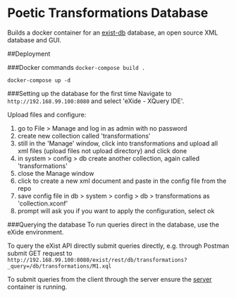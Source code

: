 # Poetic Transformations Database
Builds a docker container for an [exist-db](http://exist-db.org/exist/apps/homepage/index.html) database, an open source XML database and GUI.

##Deployment

###Docker commands
```docker-compose build .```

```docker-compose up -d```

###Setting up the database for the first time
Navigate to ```http://192.168.99.100:8080``` and select 'eXide - XQuery IDE'.

Upload files and configure:
1. go to File > Manage and log in as admin with no password
2. create new collection called 'transformations'
3. still in the 'Manage' window, click into transformations and upload all xml files (upload files not upload directory) and click done
4. in system > config > db create another collection, again called 'transformations'
5. close the Manage window
6. click to create a new xml document and paste in the config file from the repo
7. save config file in db > system > config > db > transformations as 'collection.xconf'
8. prompt will ask you if you want to apply the configuration, select ok

###Querying the database
To run queries direct in the database, use the eXide environment. 

To query the eXist API directly submit queries directly, e.g. through Postman submit GET request to ```http://192.168.99.100:8080/exist/rest/db/transformations?_query=/db/transformations/M1.xql```

To submit queries from the client through the server ensure the [server](https://github.com/ATNU/poetic-transformations-server) container is running. 